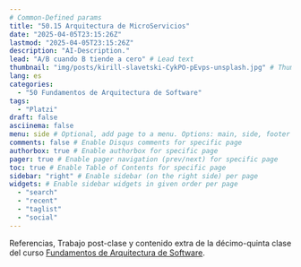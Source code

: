 ```yaml
---
# Common-Defined params
title: "50.15 Arquitectura de MicroServicios"
date: "2025-04-05T23:15:26Z"
lastmod: "2025-04-05T23:15:26Z"
description: "AI-Description."
lead: "A/B cuando B tiende a cero" # Lead text
thumbnail: "img/posts/kirill-slavetski-CykPO-pEvps-unsplash.jpg" # Thumbnail image
lang: es
categories:
  - "50 Fundamentos de Arquitectura de Software"
tags:
  - "Platzi"
draft: false
asciinema: false
menu: side # Optional, add page to a menu. Options: main, side, footer
comments: false # Enable Disqus comments for specific page
authorbox: true # Enable authorbox for specific page
pager: true # Enable pager navigation (prev/next) for specific page
toc: true # Enable Table of Contents for specific page
sidebar: "right" # Enable sidebar (on the right side) per page
widgets: # Enable sidebar widgets in given order per page
  - "search"
  - "recent"
  - "taglist"
  - "social"
---
```


Referencias, Trabajo post-clase y contenido extra de la décimo-quinta clase del curso [Fundamentos de Arquitectura de Software](https://platzi.com/). 

<!--more-->

